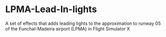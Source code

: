 LPMA-Lead-In-lights
===================

A set of effects that adds leading lights to the approximation to runway 05 of the Funchal-Madeira airport (LPMA) in Flight Simulator X
